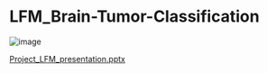 # LFM_Brain-Tumor-Classification

![image](https://user-images.githubusercontent.com/52135942/212909246-e3e6a305-8fdc-4c50-b675-438b957f433d.png)


[Project_LFM_presentation.pptx](https://github.com/YaqoobD/LFM_Brain-Tumor-Classification/files/10435358/Project_LFM_presentation.pptx)
